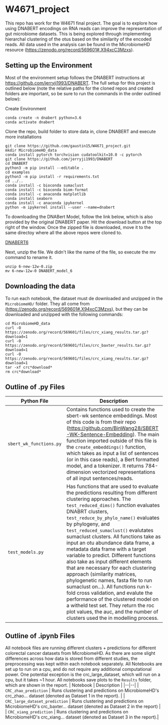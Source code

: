 # W4671_project

This repo has work for the W4671 final project. The goal is to explore how using DNABERT encodings on RNA reads can improve the representation of gut microbiome datasets. This is being explored through implementing hierarchal clustering of the otus based on the similarity of the encoded reads. All data used in the analysis can be found in the MicrobiomeHD resource (https://zenodo.org/record/569601#.X94xcC3Mzxs).

Setting up the Environment
-------------------------
Most of the environment setup follows the DNABERT instructions at https://github.com/jerryji1993/DNABERT. The full setup for this project is outlined below (note the relative paths for the cloned repos and created folders are important, so be sure to run the commands in the order outlined below):

Create Environment
```
conda create -n dnabert python=3.6
conda activate dnabert
```
Clone the repo, build folder to store data in, clone DNABERT and execute more installations
```
git clone https://github.com/gaustin15/W4671_project.git 
mkdir MicrobiomeHD_data
conda install pytorch torchvision cudatoolkit=10.0 -c pytorch
git clone https://github.com/jerryji1993/DNABERT
cd DNABERT
python3 -m pip install --editable .
cd examples
python3 -m pip install -r requirements.txt
cd ../..
conda install -c bioconda sumaclust
conda install -c bioconda biom-format
conda install -c anaconda matplotlib 
conda install seaborn
conda install -c anaconda ipykernel
python -m ipykernel install --user --name=dnabert
```
To downloading the DNABert Model, follow the link below, which is also provided by the original DNABERT paper. Hit the download button at the top right of the window. Once the zipped file is downloaded, move it to the same directoy where all the above repos were cloned to.

[DNABERT6](https://northwestern.box.com/s/g8m974tr86h0pvnpymxq84f1yxlhnvbi)

Next, unzip the file. We didn't like the name of the file, so execute the mv command to rename it.
```
unzip 6-new-12w-0.zip
mv 6-new-12w-0 DNABERT_model_6
```

Downloading the data
-------------------
To run each notebook, the dataset must de downloaded and unzipped in the `MicrobiomeHD/` folder. They all come from (https://zenodo.org/record/569601#.X94xcC3Mzxs), but they can be downloaded and unzipped with the following commands:
```
cd MicrobiomeHD_data
curl -O https://zenodo.org/record/569601/files/crc_xiang_results.tar.gz?download=1
curl -O https://zenodo.org/record/569601/files/crc_baxter_results.tar.gz?download=1 
curl -O https://zenodo.org/record/569601/files/crc_xiang_results.tar.gz?download=1
tar -xf crc*download*
rm crc*download*
```


Outline of .py Files
----------------
| Python File | Description |
|--|--|
| `sbert_wk_functions.py` | Contains functions used to create the sbert-wk sentence embeddings. Most of this code is from their repo (https://github.com/BinWang28/SBERT-WK-Sentence-Embedding). The main function imported outside of this file is the `create_embeddings()` function, which takes as input a list of sentences (or in this case reads), a Bert formatted model, and a tokenizer. It returns 784-dimension vectorized representations of all input sentences/reads.|
| `test_models.py` | Has functions that are used to evaluate the predictions resulting from different clustering approaches. The `test_reduced_dims()` function evaluates DNABRT clusters, `test_reduce_by_phylo_name()` evaluates by phylogeny, and `test_reduced_sumaclust()` evalutates sumaclust clusters. All functions take as input an otu abundance data frame, a metadata data frame with a target variable to predict. Different functions also take as input different elements that are necessary for each clustering approach (similarity matrices, phylogenetic names, fasta file to run sumaclust on...). All functions run k-fold cross validation, and evalute the performance of the clustered model on a witheld test set. They return the roc plot values, the auc, and the number of clusters used the in modelling process. |

Outline of .ipynb Files
---------------------
All notebook files are running different clusters + predictions for different colorectal cancer datasets from MicrobiomeHD. As there are some slight differences across how data is stored from different studies, the preprocessing was kept within each notebook separately. All Notebooks are set up to run on a cpu, and do not require any additional computational power. One potential exception is the crc_large_dataset, which will run on a cpu, but it takes ~1 hour. All notebooks save plots to the `Results` folder, which are shown in the report.
| Notebook | Description |
|--|--|
| `CRC_zhao_prediction` | Runs clustering and predictions on MicrobiomeHD's crc_zhao... dataset (denoted as Dataset 1 in the report).  |
| `CRC_large_dataset_prediction` | Runs clustering and predictions on MicrobiomeHD's crc_baxter... dataset (denoted as Dataset 2 in the report) |
| `CRC_xiang_prediction` | Runs clustering and predictions on MicrobiomeHD's crc_xiang... dataset (denoted as Dataset 3 in the report).|



